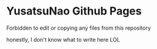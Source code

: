 # YusatsuNao Github Pages
Forbidden to edit or copying any files from this repository



honestly, I don't know what to write here LOL